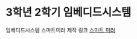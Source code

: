 # 3학년 2학기 임베디드시스템
임베디드시스템 스마트미러 제작
링크
<A href="mlee9999.github.io/Midterm/smart_mirror.html">스마트 미러</A>
